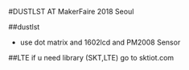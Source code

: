 #DUSTLST AT MakerFaire 2018 Seoul

##dustlst
- use dot matrix and 1602lcd and PM2008 Sensor

##LTE
if u need library (SKT,LTE) go to sktiot.com